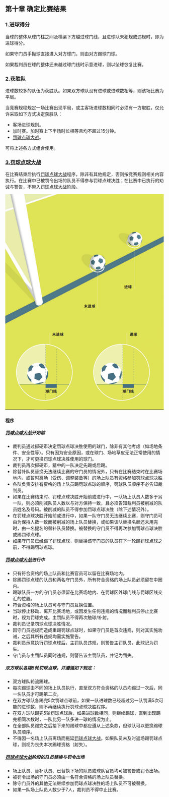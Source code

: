 ## 第十章 确定比赛结果

### 1.进球得分

当球的整体从球门柱之间及横梁下方越过球门线，且进球队未犯规或违规时，即为进球得分。

如果守门员手抛球直接进入对方球门，则由对方踢球门球。

如果裁判员在球的整体还未越过球门线时示意进球，则以坠球恢复比赛。

### 2.获胜队

进球数较多的队伍为获胜队。如果双方球队没有进球或进球数相等，则该场比赛为平局。

当竞赛规程规定一场比赛出现平局，或主客场进球数相同时必须有一方取胜，仅允许采取如下方式决定获胜队：

* 客场进球规则。
* 加时赛。加时赛上下半场时长相等且均不超过15分钟。
* <u>罚球点球大战</u>。

可将上述各方式组合使用。

### <u>3.罚球点球大战</u>

在比赛结束后执行<u>罚球点球大战</u>程序，除非有其他规定，否则按竞赛规则相关内容执行。在比赛中已被罚令出场的队员不得参与罚球点球决胜；在比赛中已执行的劝诫与警告，不带入<u>罚球点球大战</u>阶段。

![](../vertopal_a6e2a68e5d38415d827a2cae7f5e6c13/media/image27.png ':class=myImageClass')

#### 程序

##### <u>罚球点球大战</u>开始前

* 裁判员通过掷硬币决定罚球点球决胜使用的球门，除非有其他考虑（如场地条件、安全性等）。只有因为安全原因，或在球门、场地草皮无法正常使用的情况下，才可更换罚球点球决胜使用的球门。
* 裁判员再次掷硬币，猜中的一队决定先踢或后踢。
* 除替补队员替换无法继续比赛的守门员的情况外，只有在比赛结束时在比赛场地内，或暂时离场（受伤、调整装备等）的场上队员有资格参加罚球点球决胜
* 各队负责安排有资格的场上队员踢罚球点球的顺序，罚球队员顺序不必告知裁判员。
* 如果在比赛结束时、罚球点球决胜开始前或进行中，一队场上队员人数多于另一队，则必须削减队员人数以与对方保持一致，且必须告知裁判员被削减的队员姓名及号码。被削减的队员不得参加罚球点球决胜（除下述情况外）。
* 在罚球点球决胜开始前或进行中，如果一队守门员无法继续比赛，则守门员可由为保持人数一致而被削减的场上队员替换，或如果该队替换名额还未用完时，由一名提名的替补队员替换。被替换的守门员不得再次参加罚球点球决胜或踢罚球点球。
* 如果守门员已经踢了罚球点球，则替换该守门员的队员在下一轮踢罚球点球之前，不得踢罚球点球。

##### <u>罚球点球大战</u>进行中

* 只有符合资格的场上队员和比赛官员可以留在比赛场地内。
* 除踢罚球点球的队员和两名守门员外，所有符合资格的场上队员必须留在中圈内。
* 踢球队员一方的守门员必须留在比赛场地内、在罚球区外球门线与罚球区线交汇的位置。
* 符合资格的场上队员可与守门员互换位置。
* 当球停止移动、离开比赛场地，或因发生任何违规的情况而裁判员停止比赛时，视为罚球完成。主罚队员不得再次触球/补射。
* 裁判员记录罚球点球决胜情况。
* 因守门员违规而造成重踢罚球点球时，如果守门员是首次违规，则对其实施劝诫，之后其所有违规均需实施警告。
* 裁判员示意执行罚球点球后，主罚队员违规，则警告主罚队员，此球记为罚失。
* 守门员与主罚队员同时违规，则警告该主罚队员，并记为罚失。

##### 双方球队各踢5轮罚球点球，并遵循如下规定：

* 双方球队轮流踢球。
* 每次踢球由不同的场上队员执行，直至双方符合资格的队员均踢过一次后，同一名队员才可踢第二次。
* 在双方球队各踢完5次罚球点球前，如果一队进球数已经超过另一队罚满5次可能的进球数，则不再继续执行罚球点球决胜程序。
* 在双方球队踢完5轮罚球点球后，如果进球数相同，则继续踢球，直到出现踢完相同次数时，一队比另一队多进一球的情况为止。
* 在全部队员踢完之后接下来的踢球中都应遵从上述条款，但球队可以更换踢球队员顺序。
* 不得因一名场上队员离场而拖延<u>罚球点球大战</u>。如果队员未及时返场踢罚球点球，则视为丧失本次踢球资格（射失）。

##### <u>罚球点球大战</u>阶段的队员替换与罚令出场

* 场上队员、替补队员、已替换下场的队员或球队官员均可被警告或罚令出场。
* 被罚令出场的守门员必须由一名符合资格的场上队员替换。
* 除守门员外的其他无法继续参加罚球点球决胜的场上队员不可被替换。
* 如果一队场上队员人数少于7人，裁判员不得中止比赛。
